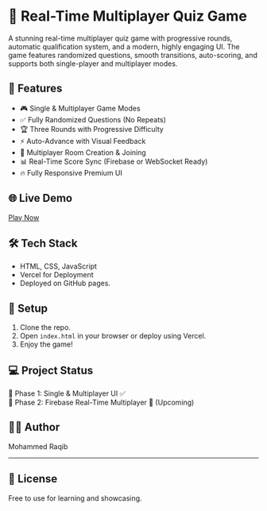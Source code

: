 # 🧩 Real-Time Multiplayer Quiz Game
A stunning real-time multiplayer quiz game with progressive rounds, automatic qualification system, and a modern, highly engaging UI. The game features randomized questions, smooth transitions, auto-scoring, and supports both single-player and multiplayer modes.
## 🚀 Features
- 🎮 Single & Multiplayer Game Modes
- ✅ Fully Randomized Questions (No Repeats)
- 🏆 Three Rounds with Progressive Difficulty
- ⚡ Auto-Advance with Visual Feedback
- 🧩 Multiplayer Room Creation & Joining
- 📊 Real-Time Score Sync (Firebase or WebSocket Ready)
- 🔥 Fully Responsive Premium UI

## 🌐 Live Demo
[Play Now](https://raqib1412.github.io/real-time-quiz-game/)

## 🛠️ Tech Stack
- HTML, CSS, JavaScript
- Vercel for Deployment
- Deployed on GitHub pages.

## 📂 Setup
1. Clone the repo.
2. Open `index.html` in your browser or deploy using Vercel.
3. Enjoy the game!

## 💻 Project Status
🚀 Phase 1: Single & Multiplayer UI ✅  
🚀 Phase 2: Firebase Real-Time Multiplayer 🔄 (Upcoming)

## 👨‍💻 Author
Mohammed Raqib 


---

## 📜 License
Free to use for learning and showcasing.
